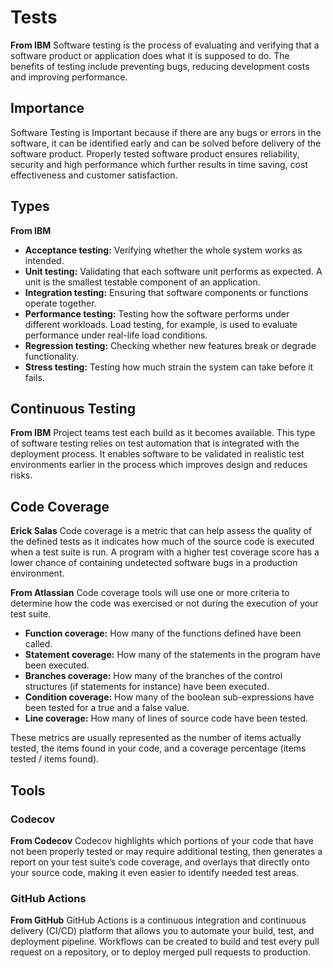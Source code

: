 # Tests

**From IBM**
Software testing is the process of evaluating and verifying that a software product or application does what it is supposed to do. The benefits of testing include preventing bugs, reducing development costs and improving performance.

## Importance
Software Testing is Important because if there are any bugs or errors in the software, it can be identified early and can be solved before delivery of the software product. Properly tested software product ensures reliability, security and high performance which further results in time saving, cost effectiveness and customer satisfaction.

## Types
**From IBM**
- **Acceptance testing:** Verifying whether the whole system works as intended.
- **Unit testing:** Validating that each software unit performs as expected. A unit is the smallest testable component of an application.
- **Integration testing:** Ensuring that software components or functions operate together.
- **Performance testing:** Testing how the software performs under different workloads. Load testing, for example, is used to evaluate performance under real-life load conditions.
- **Regression testing:** Checking whether new features break or degrade functionality.
- **Stress testing:** Testing how much strain the system can take before it fails.

## Continuous Testing
**From IBM**
Project teams test each build as it becomes available. This type of software testing relies on test automation that is integrated with the deployment process. It enables software to be validated in realistic test environments earlier in the process which improves design and reduces risks.

## Code Coverage
**Erick Salas**
Code coverage is a metric that can help assess the quality of the defined tests as it indicates how much of the source code is executed when a test suite is run. A program with a higher test coverage score has a lower chance of containing undetected software bugs in a production environment.

**From Atlassian**
Code coverage tools will use one or more criteria to determine how the code was exercised or not during the execution of your test suite. 

- **Function coverage:** How many of the functions defined have been called.
- **Statement coverage:** How many of the statements in the program have been executed.
- **Branches coverage:** How many of the branches of the control structures (if statements for instance) have been executed.
- **Condition coverage:** How many of the boolean sub-expressions have been tested for a true and a false value.
- **Line coverage:** How many of lines of source code have been tested.

These metrics are usually represented as the number of items actually tested, the items found in your code, and a coverage percentage (items tested / items found).

## Tools
### Codecov
**From Codecov**
Codecov highlights which portions of your code that have not been properly tested or may require additional testing, then generates a report on your test suite’s code coverage, and overlays that directly onto your source code, making it even easier to identify needed test areas.

### GitHub Actions
**From GitHub**
GitHub Actions is a continuous integration and continuous delivery (CI/CD) platform that allows you to automate your build, test, and deployment pipeline. Workflows can be created to build and test every pull request on a repository, or to deploy merged pull requests to production.

